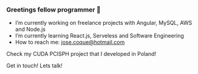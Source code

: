 ### Greetings fellow programmer 👋

- I’m currently working on freelance projects with Angular, MySQL, AWS and Node.js
- I’m currently learning React.js, Serveless and Software Engineering
- How to reach me: jose.coque@hotmail.com

Check my CUDA PCISPH project that I developed in Poland!

Get in touch! Lets talk!
